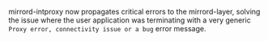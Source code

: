 mirrord-intproxy now propagates critical errors to the mirrord-layer,
solving the issue where the user application was terminating with a very generic
`Proxy error, connectivity issue or a bug` error message.